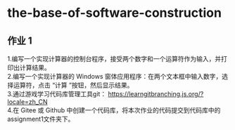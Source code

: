 # the-base-of-software-construction<br>
## 作业 1<br>
1.编写一个实现计算器的控制台程序，接受两个数字和一个运算符作为输入，并打印出计算结果。<br>
2.编写一个实现计算器的 Windows 窗体应用程序：在两个文本框中输入数字，选择运算符，点击 “计算 ”按钮，然后显示结果。<br>
3.通过游戏学习代码库管理工具git： https://learngitbranching.js.org/?locale=zh_CN<br>
4.在 Gitee 或 Github 中创建一个代码库，将本次作业的代码提交到代码库中的assignment1文件夹下。<br>
